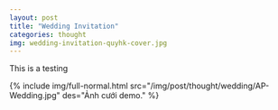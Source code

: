 ```yaml
---
layout: post
title: "Wedding Invitation"
categories: thought
img: wedding-invitation-quyhk-cover.jpg
---
```

This is a testing

{% include img/full-normal.html src="/img/post/thought/wedding/AP-Wedding.jpg" des="Ảnh cưới demo." %}